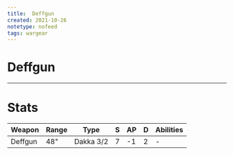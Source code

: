 ```yaml
---
title:  Deffgun
created: 2021-10-26
notetype: nofeed
tags: wargear
---
```


# Deffgun

---

# Stats

| Weapon  | Range | Type      | S   | AP  | D   | Abilities |
| ------- | ----- | --------- | --- | --- | --- | --------- |
| Deffgun | 48"   | Dakka 3/2 | 7   | -1  | 2   | -         | 
